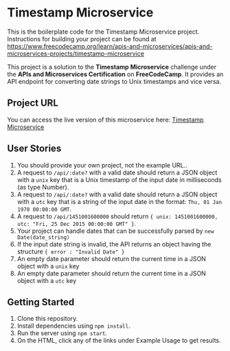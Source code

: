 # Timestamp Microservice

This is the boilerplate code for the Timestamp Microservice project. Instructions for building your project can be found at https://www.freecodecamp.org/learn/apis-and-microservices/apis-and-microservices-projects/timestamp-microservice

This project is a solution to the **Timestamp Microservice** challenge under the **APIs and Microservices Certification** on **FreeCodeCamp**. It provides an API endpoint for converting date strings to Unix timestamps and vice versa.

## Project URL

You can access the live version of this microservice here: [Timestamp Microservice](https://fcc-timestamp-microservice-iota.vercel.app/)

## User Stories

1. You should provide your own project, not the example URL..
2. A request to `/api/:date?` with a valid date should return a JSON object with a `unix` key that is a Unix timestamp of the input date in milliseconds (as type Number).
3. A request to `/api/:date?` with a valid date should return a JSON object with a `utc` key that is a string of the input date in the format: `Thu, 01 Jan 1970 00:00:00 GMT`.
4. A request to `/api/1451001600000` should return `{ unix: 1451001600000, utc: "Fri, 25 Dec 2015 00:00:00 GMT" }`.
5. Your project can handle dates that can be successfully parsed by `new Date(date_string)`
6. If the input date string is invalid, the API returns an object having the structure `{ error : "Invalid Date" }`
7. An empty date parameter should return the current time in a JSON object with a `unix` key
8. An empty date parameter should return the current time in a JSON object with a `utc` key

## Getting Started

1. Clone this repository.
2. Install dependencies using `npm install`.
3. Run the server using `npm start`.
4. On the HTML, click any of the links under Example Usage to get results.

